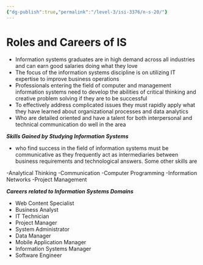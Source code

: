 ```yaml
---
{"dg-publish":true,"permalink":"/level-3/isi-3376/n-s-20/"}
---
```



# Roles and Careers of IS

- Information systems graduates are in high demand across all industries and can earn good salaries doing what they love
- The focus of the information systems discipline is on utilizing IT expertise to improve business operations
- Professionals entering the field of computer and management information systems need to develop the abilities of critical thinking and creative problem solving if they are to be successful
- To effectively address complicated issues they must rapidly apply what they have learned about organizational processes and data analytics 
- Who are detailed oriented and have a talent for both interpersonal and technical communication do well in the area


***Skills Gained by Studying Information Systems***

- who find success in the field of information systems must be communicative as they frequently act as intermediaries between business requirements and technological answers. Some other skills are

-Analytical Thinking
-Communication
-Computer Programming
-Information Networks
-Project Management


***Careers related to Information Systems Domains***

- Web Content Specialist 
- Business Analyst 
- IT Technician 
- Project Manager 
- System Administrator
- Data Manager
- Mobile Application Manager
- Information Systems Manager
- Software Engineer

